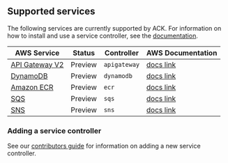## Supported services
The following services are currently supported by ACK. For information on how to install and use a service controller, see the [documentation](https://aws.github.io/aws-controllers-k8s/user-docs/install).

|AWS Service|Status|Controller|AWS Documentation|
|-----------|------|----------|-----------------|
|[API Gateway V2](https://aws.amazon.com/api-gateway/)|Preview|`apigateway`|[docs link](https://docs.aws.amazon.com/apigateway)
|[DynamoDB](https://aws.amazon.com/dynamodb/)|Preview|`dynamodb`|[docs link](https://docs.aws.amazon.com/dynamodb)|
|[Amazon ECR](https://aws.amazon.com/ecr/)|Preview|`ecr`|[docs link](https://docs.aws.amazon.com/ecr)|
|[SQS](https://aws.amazon.com/sqs/)|Preview|`sqs`|[docs link](https://docs.aws.amazon.com/sqs)|
|[SNS](https://aws.amazon.com/sns/)|Preview|`sns`|[docs link](https://docs.aws.amazon.com/sns)|


### Adding a service controller
See our [contributors guide](/CONTRIBUTING.md) for information on adding a new service controller.
